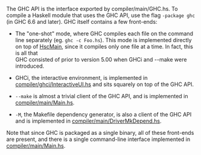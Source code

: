 
[](/trac/ghc/attachment/wiki/Commentary/Compiler/ghc-top.png)



The GHC API is the interface exported by compiler/main/GHC.hs. To compile a Haskell module that uses the GHC API, use the flag `-package ghc` (in GHC 6.6 and later). GHC itself contains a few front-ends: 


- The "one-shot" mode, where GHC compiles each file on the command line separately (eg. `ghc -c Foo.hs`). This mode is implemented
  directly on top of [HscMain](commentary/compiler/hsc-main), since it compiles only one file at a time. In fact, this is all that   
  GHC consisted of prior to version 5.00 when GHCi and --make were introduced.

- GHCi, the interactive environment, is implemented in [compiler/ghci/InteractiveUI.hs](/trac/ghc/browser/ghc/compiler/ghci/InteractiveUI.hs) and sits squarely on top of the GHC
  API.


 


- `--make` is almost a trivial client of the GHC API, and is implemented in [compiler/main/Main.hs](/trac/ghc/browser/ghc/compiler/main/Main.hs). 

- `-M`, the Makefile dependency generator, is also a client of the GHC API and is implemented in
  [compiler/main/DriverMkDepend.hs](/trac/ghc/browser/ghc/compiler/main/DriverMkDepend.hs). 


Note that since GHC is packaged as a single binary, all of these front-ends are present, and there is a single command-line interface implemented in [compiler/main/Main.hs](/trac/ghc/browser/ghc/compiler/main/Main.hs).


